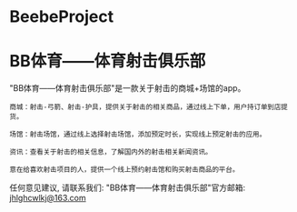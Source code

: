 # BeebeProject
# BB体育——体育射击俱乐部

  "BB体育——体育射击俱乐部"是一款关于射击的商城+场馆的app。
    
    商城：射击-弓箭、射击-护具，提供关于射击的相关商品，通过线上下单，用户持订单到店提货。
    
    场馆：射击场馆，通过线上选择射击场馆，添加预定时长，实现线上预定射击的应用。
    
    资讯：查看关于射击的相关信息，了解国内外的射击相关新闻资讯。
    
    意在给喜欢射击项目的人，提供一个线上预约射击馆和购买射击商品的平台。

  任何意见建议, 请联系我们:
  "BB体育——体育射击俱乐部"官方邮箱: jhlghcwlkj@163.com
